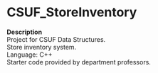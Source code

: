 # CSUF_StoreInventory
<b>Description</b><br>Project for CSUF Data Structures.<br>Store inventory system.
<br>Language: C++
<br>Starter code provided by department professors.
